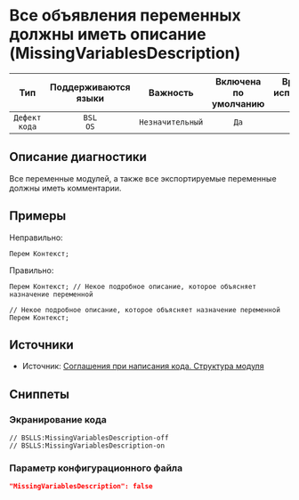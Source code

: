 # Все объявления переменных должны иметь описание (MissingVariablesDescription)

 Тип | Поддерживаются<br>языки | Важность | Включена<br>по умолчанию | Время на<br>исправление (мин) | Тэги 
 :-: | :-: | :-: | :-: | :-: | :-: 
 `Дефект кода` | `BSL`<br>`OS` | `Незначительный` | `Да` | `1` | `standard` 

<!-- Блоки выше заполняются автоматически, не трогать -->
## Описание диагностики
<!-- Описание диагностики заполняется вручную. Необходимо понятным языком описать смысл и схему работу -->
Все переменные модулей, а также все экспортируемые переменные должны иметь комментарии.

## Примеры
<!-- В данном разделе приводятся примеры, на которые диагностика срабатывает, а также можно привести пример, как можно исправить ситуацию -->

Неправильно:

```bsl
Перем Контекст;
```

Правильно:

```bsl
Перем Контекст; // Некое подробное описание, которое объясняет назначение переменной

// Некое подробное описание, которое объясняет назначение переменной
Перем Контекст;
```

## Источники
<!-- Необходимо указывать ссылки на все источники, из которых почерпнута информация для создания диагностики -->

* Источник: [Соглашения при написания кода. Структура модуля](https://its.1c.ru/db/v8std#content:455:hdoc)

## Сниппеты

<!-- Блоки ниже заполняются автоматически, не трогать -->
### Экранирование кода

```bsl
// BSLLS:MissingVariablesDescription-off
// BSLLS:MissingVariablesDescription-on
```

### Параметр конфигурационного файла

```json
"MissingVariablesDescription": false
```
